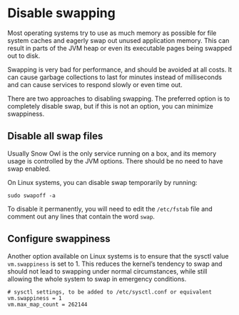 # Disable swapping

Most operating systems try to use as much memory as possible for file system caches and eagerly swap out unused application memory. This can result in parts of the JVM heap or even its executable pages being swapped out to disk.

Swapping is very bad for performance, and should be avoided at all costs. It can cause garbage collections to last for minutes instead of milliseconds and can cause services to respond slowly or even time out.

There are two approaches to disabling swapping. The preferred option is to completely disable swap, but if this is not an option, you can minimize swappiness.

## Disable all swap files

Usually Snow Owl is the only service running on a box, and its memory usage is controlled by the JVM options. There should be no need to have swap enabled.

On Linux systems, you can disable swap temporarily by running:

```
sudo swapoff -a
```

To disable it permanently, you will need to edit the `/etc/fstab` file and comment out any lines that contain the word `swap`.

## Configure swappiness

Another option available on Linux systems is to ensure that the sysctl value `vm.swappiness` is set to 1. This reduces the kernel’s tendency to swap and should not lead to swapping under normal circumstances, while still allowing the whole system to swap in emergency conditions.

```
# sysctl settings, to be added to /etc/sysctl.conf or equivalent
vm.swappiness = 1
vm.max_map_count = 262144
```